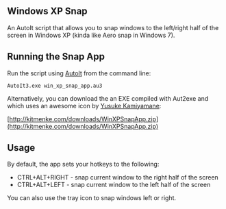 Windows XP Snap
---------------

An AutoIt script that allows you to snap windows to the left/right half of the screen in Windows XP (kinda like Aero snap in Windows 7).

Running the Snap App
--------------------

Run the script using [AutoIt](http://www.autoitscript.com/site/autoit/) from the command line:

    AutoIt3.exe win_xp_snap_app.au3

Alternatively, you can download the an EXE compiled with Aut2exe and which uses an awesome icon by [Yusuke Kamiyamane](http://p.yusukekamiyamane.com/):

[http://kitmenke.com/downloads/WinXPSnapApp.zip](http://kitmenke.com/downloads/WinXPSnapApp.zip)

Usage
-----

By default, the app sets your hotkeys to the following:

 - CTRL+ALT+RIGHT - snap current window to the right half of the screen
 - CTRL+ALT+LEFT  - snap current window to the left half of the screen

You can also use the tray icon to snap windows left or right.